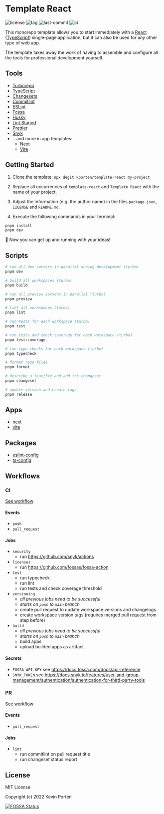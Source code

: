 # Template React

![license](https://img.shields.io/github/license/kporten/template-react)
![tag](https://img.shields.io/github/v/tag/kporten/template-react)
![last-commit](https://img.shields.io/github/last-commit/kporten/template-react)
![ci](https://github.com/kporten/template-react/workflows/ci/badge.svg?branch=main&event=push)

This monorepo template allows you to start immediately with a [React](https://reactjs.org) ([TypeScript](https://www.typescriptlang.org)) single-page application, but it can also be used for any other type of web app.

The template takes away the work of having to assemble and configure all the tools for professional development yourself.

## Tools

- [Turborepo](https://turborepo.org)
- [TypeScript](https://www.typescriptlang.org)
- [Changesets](https://github.com/changesets/changesets)
- [Commitlint](https://commitlint.js.org)
- [ESLint](https://eslint.org)
- [Fossa](https://fossa.com)
- [Husky](https://typicode.github.io/husky)
- [Lint Staged](https://github.com/okonet/lint-staged)
- [Prettier](https://prettier.io)
- [Snyk](https://snyk.io)
- ...and more in app templates:
  - [Next](./apps/next/README.md#tools)
  - [Vite](./apps/vite/README.md#tools)

## Getting Started

1. Clone the template: `npx degit kporten/template-react my-project`

2. Replace all occurrences of `template-react` and `Template React` with the name of your project.

3. Adjust the information (e.g. the author name) in the files `package.json`, `LICENSE` and `README.md`.

4. Execute the following commands in your terminal:

```sh
pnpm install
pnpm dev
```

:rocket: Now you can get up and running with your ideas!

## Scripts

```sh
# run all dev servers in parallel during development (turbo)
pnpm dev

# build all workspaces (turbo)
pnpm build

# run all preview servers in parallel (turbo)
pnpm preview

# lint all workspaces (turbo)
pnpm lint

# run tests for each workspace (turbo)
pnpm test

# run tests and check coverage for each workspace (turbo)
pnpm test:coverage

# run type checks for each workspace (turbo)
pnpm typecheck

# format repo files
pnpm format

# describe a feat/fix and add the changeset
pnpm changeset

# update version and create tags
pnpm release
```

## Apps

- [next](./apps/next/README.md)
- [vite](./apps/vite/README.md)

## Packages

- [eslint-config](./packages/eslint-config/)
- [ts-config](./packages/ts-config/)

## Workflows

### CI

[See workflow](./.github/workflows/ci.yml)

#### Events

- `push`
- `pull_request`

#### Jobs

- `security`
  - run https://github.com/snyk/actions
- `licenses`
  - run https://github.com/fossas/fossa-action
- `test`
  - run typecheck
  - run lint
  - run tests and check coverage threshold
- `versioning`
  - _all previous jobs need to be successful_
  - _starts on `push` to `main` branch_
  - create pull request to update workspace versions and changelogs
  - create workspace version tags (requires merged pull request from step before)
- `build`
  - _all previous jobs need to be successful_
  - _starts on `push` to `main` branch_
  - build apps
  - upload builded apps as artifact

#### Secrets

- `FOSSA_API_KEY` see https://docs.fossa.com/docs/api-reference
- `SNYK_TOKEN` see https://docs.snyk.io/features/user-and-group-management/authentication/authentication-for-third-party-tools

### PR

[See workflow](./.github/workflows/pr.yml)

#### Events

- `pull_request`

#### Jobs

- `lint`
  - run commitlint on pull request title
  - run changeset status report

## License

MIT License

Copyright (c) 2022 Kevin Porten

[![FOSSA Status](https://app.fossa.com/api/projects/custom%2B27173%2Fgithub.com%2Fkporten%2Ftemplate-react.svg?type=large)](https://app.fossa.com/projects/custom%2B27173%2Fgithub.com%2Fkporten%2Ftemplate-react?ref=badge_large)
